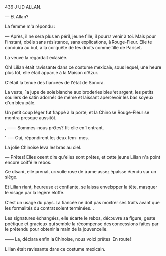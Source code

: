 436 J UD ALLAN.

— Et Allan?

La femme m'a répondu :

— Après, il ne sera plus en péril, jeune ﬁlle, il pourra venir à toi. Mais pour
l'instant, obéis sans résistance, sans explications, à Rouge-Fleur. Elle te
conduira au but, à la conquête de tes droits comme ﬁlle de Pariset.

La veuve la regardait extasiée.

Oh! Lilian était ravissante dans ce costume mexicain, sous lequel, une
heure plus tôt, elle était apparue à la
Maison d'Azur.

C'était la tenue des ﬁancées de
l'état de Sonora.

La veste, 1a jupe de soie blanche
aux broderies bleu ‘et argent, les
petits souliers de satin adornés de
même et laissant apercevoir les bas
soyeux d'un bleu pâle.

Un petit coup léger fut frappé à la
porte, et la Chinoise Rouge-Fleur se
montra presque aussitôt.

, —— Sommes-nous prêtes? ﬁt-elle en
 ï entrant.

' -— Oui, répondirent les deux fem-
mes.

La jolie Chinoise leva les bras au
ciel.

— Prêtes! Elles osent dire qu'elles
sont prêtes, et cette jeune Lilian n'a
point encore coiffé le rebos.

Ce disant, elle prenait un voile rose
de trame assez épaisse étendu sur un siège.

Et Lilian riant, heureuse et conﬁante, se laissa envelopper la tête, masquer
le visage par la légère étoffe.

C'est un usage du pays. La ﬁancée ne doit pas montrer ses traits avant que
les formalités du contrat soient terminées. .

Les signatures échangées, elle écarte le rebos, découvre sa ﬁgure, geste
poétique et gracieux qui semble la récompense des concessions faites par le
prétendu pour obtenir la main de la jouvencelle.

—— La, déclara enﬁn la Chinoise, nous voici prêtes. En route!

Lilian était ravissante dans ce costume mexicain.

